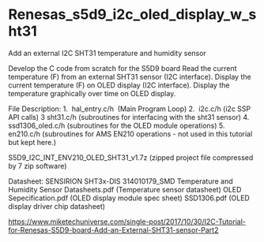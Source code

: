 # Renesas_s5d9_i2c_oled_display_w_sht31
Add an external I2C SHT31 temperature and humidity sensor

Develop the C code from scratch for the S5D9 board
Read the current temperature (F) from an external SHT31 sensor (I2C interface).
Display the current temperature (F) on OLED display (I2C interface).
Display the temperature graphically over time on OLED display.

File Description:
1.  hal_entry.c/h  (Main Program Loop)
2.  i2c.c/h (i2c SSP API calls)
3   sht31.c/h (subroutines for interfacing with the sht31 sensor)
4.  ssd1306_oled.c/h (subroutines for the OLED module operations)
5.  en210.c/h (subroutines for AMS EN210 operations - not used in this tutorial but kept here.)

S5D9_I2C_INT_ENV210_OLED_SHT31_v1.7z (zipped project file compressed by 7 zip software)

Datasheet:
SENSIRION SHT3x-DIS 314010179_SMD Temperature and Humidity Sensor Datasheets.pdf (Temperature sensor datasheet)
OLED Sepecification.pdf (OLED display module spec sheet)
SSD1306.pdf (OLED display driver chip datasheet)

https://www.miketechuniverse.com/single-post/2017/10/30/I2C-Tutorial-for-Renesas-S5D9-board-Add-an-External-SHT31-sensor-Part2

